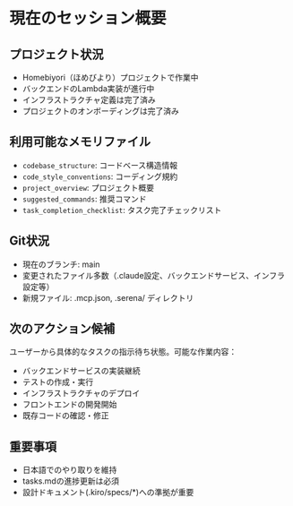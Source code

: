 # 現在のセッション概要

## プロジェクト状況
- Homebiyori（ほめびより）プロジェクトで作業中
- バックエンドのLambda実装が進行中
- インフラストラクチャ定義は完了済み
- プロジェクトのオンボーディングは完了済み

## 利用可能なメモリファイル
- `codebase_structure`: コードベース構造情報
- `code_style_conventions`: コーディング規約
- `project_overview`: プロジェクト概要
- `suggested_commands`: 推奨コマンド
- `task_completion_checklist`: タスク完了チェックリスト

## Git状況
- 現在のブランチ: main
- 変更されたファイル多数（.claude設定、バックエンドサービス、インフラ設定等）
- 新規ファイル: .mcp.json, .serena/ ディレクトリ

## 次のアクション候補
ユーザーから具体的なタスクの指示待ち状態。可能な作業内容：
- バックエンドサービスの実装継続
- テストの作成・実行
- インフラストラクチャのデプロイ
- フロントエンドの開発開始
- 既存コードの確認・修正

## 重要事項
- 日本語でのやり取りを維持
- tasks.mdの進捗更新は必須
- 設計ドキュメント(.kiro/specs/*)への準拠が重要